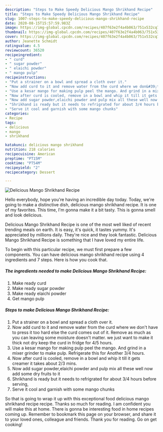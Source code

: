 ```yaml
---
description: "Steps to Make Speedy Delicious Mango Shrikhand Recipe"
title: "Steps to Make Speedy Delicious Mango Shrikhand Recipe"
slug: 1007-steps-to-make-speedy-delicious-mango-shrikhand-recipe
date: 2020-08-15T15:57:59.983Z
image: https://img-global.cpcdn.com/recipes/407f63e2f4a4b063/751x532cq70/delicious-mango-shrikhand-recipe-recipe-main-photo.jpg
thumbnail: https://img-global.cpcdn.com/recipes/407f63e2f4a4b063/751x532cq70/delicious-mango-shrikhand-recipe-recipe-main-photo.jpg
cover: https://img-global.cpcdn.com/recipes/407f63e2f4a4b063/751x532cq70/delicious-mango-shrikhand-recipe-recipe-main-photo.jpg
author: Jeanette Schmidt
ratingvalue: 4.5
reviewcount: 36520
recipeingredient:
- " curd"
- " sugar powder"
- " elaichi powder"
- " mango pulp"
recipeinstructions:
- "Put a strainer on a bowl and spread a cloth over it."
- "Now add curd to it and remove water from the curd where we don&#39;t have to press it too hard else the curd comes out of it. Remove as much as you can leaving some moisture doesn&#39;t matter. we just want to make it thick not dry keep the curd in fridge for 4/5 hours."
- "Use a kesar mango for making pulp peel the mango. And grind in a mixer grinder to make pulp. Refrigerate this for Another 3/4 hours."
- "Now after curd is cooled, remove in a bowl and whip it till it gets creamer it takes about 2/3 mins."
- "Now add sugar powder,elaichi powder and pulp mix all these well now add some dry fruits to it"
- "Shrikhand is ready but it needs to refrigrated for about 3/4 hours before serving,"
- "Serve it cool and garnish with some mango chunks"
categories:
- Recipe
tags:
- delicious
- mango
- shrikhand

katakunci: delicious mango shrikhand 
nutrition: 218 calories
recipecuisine: American
preptime: "PT15M"
cooktime: "PT54M"
recipeyield: "2"
recipecategory: Dessert

---
```



![Delicious Mango Shrikhand Recipe](https://img-global.cpcdn.com/recipes/407f63e2f4a4b063/751x532cq70/delicious-mango-shrikhand-recipe-recipe-main-photo.jpg)

Hello everybody, hope you're having an incredible day today. Today, we're going to make a distinctive dish, delicious mango shrikhand recipe. It is one of my favorites. This time, I'm gonna make it a bit tasty. This is gonna smell and look delicious.



Delicious Mango Shrikhand Recipe is one of the most well liked of recent trending meals on earth. It is easy, it's quick, it tastes yummy. It's appreciated by millions daily. They're nice and they look fantastic. Delicious Mango Shrikhand Recipe is something that I have loved my entire life.


To begin with this particular recipe, we must first prepare a few components. You can have delicious mango shrikhand recipe using 4 ingredients and 7 steps. Here is how you cook that.

<!--inarticleads1-->

##### The ingredients needed to make Delicious Mango Shrikhand Recipe:

1. Make ready  curd
1. Make ready  sugar powder
1. Make ready  elaichi powder
1. Get  mango pulp




<!--inarticleads2-->

##### Steps to make Delicious Mango Shrikhand Recipe:

1. Put a strainer on a bowl and spread a cloth over it.
1. Now add curd to it and remove water from the curd where we don&#39;t have to press it too hard else the curd comes out of it. Remove as much as you can leaving some moisture doesn&#39;t matter. we just want to make it thick not dry keep the curd in fridge for 4/5 hours.
1. Use a kesar mango for making pulp peel the mango. And grind in a mixer grinder to make pulp. Refrigerate this for Another 3/4 hours.
1. Now after curd is cooled, remove in a bowl and whip it till it gets creamer it takes about 2/3 mins.
1. Now add sugar powder,elaichi powder and pulp mix all these well now add some dry fruits to it
1. Shrikhand is ready but it needs to refrigrated for about 3/4 hours before serving,
1. Serve it cool and garnish with some mango chunks




So that is going to wrap it up with this exceptional food delicious mango shrikhand recipe recipe. Thanks so much for reading. I am confident you will make this at home. There is gonna be interesting food in home recipes coming up. Remember to bookmark this page on your browser, and share it to your loved ones, colleague and friends. Thank you for reading. Go on get cooking!
